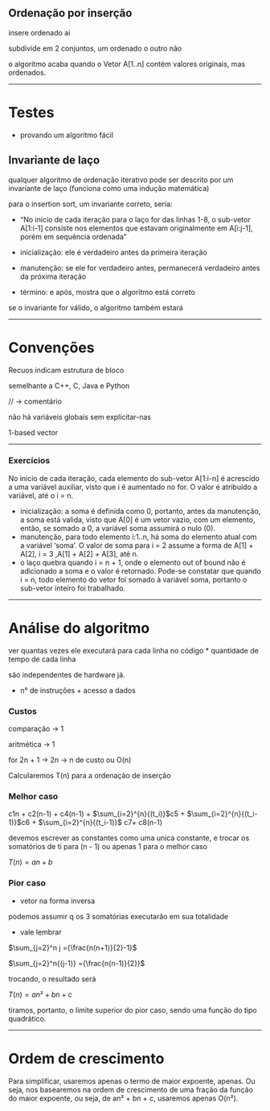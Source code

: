 ## Ordenação por inserção

insere ordenado ai

subdivide em 2 conjuntos, um ordenado o outro não

o algoritmo acaba quando o Vetor A[1..n] contém valores originais, mas ordenados.

---

# Testes

- provando um algoritmo fácil

## Invariante de laço

qualquer algoritmo de ordenação iterativo pode ser descrito por um invariante de laço (funciona como uma indução matemática)

para o insertion sort, um invariante correto, seria:

- “No inicio de cada iteração para o laço for das linhas 1-8, o sub-vetor A[1:i-1] consiste nos elementos que estavam originalmente em A[i:j-1], porém em sequência ordenada”

  

- inicialização: ele é verdadeiro antes da primeira iteração
- manutenção: se ele for verdadeiro antes, permanecerá verdadeiro antes da próxima iteração
- término: e após, mostra que o algoritmo está correto

  

se o invariante for válido, o algoritmo também estará

---

# Convenções

Recuos indicam estrutura de bloco

semelhante a C++, C, Java e Python

// → comentário

não há variáveis globais sem explicitar-nas

1-based vector

---

### Exercícios

No inicio de cada iteração, cada elemento do sub-vetor A[1:i-n] é acrescido a uma variável auxiliar, visto que i é aumentado no for. O valor é atribuído a variável, até o i = n.

- inicialização: a soma é definida como 0, portanto, antes da manutenção, a soma está valida, visto que A[0] é um vetor vazio, com um elemento, então, se somado a 0, a variável soma assumirá o nulo (0).
- manutenção, para todo elemento i:1..n, há soma do elemento atual com a variável ‘soma’. O valor de soma para i = 2 assume a forma de A[1] + A[2], i = 3 ,A[1] + A[2] + A[3], até n.
- o laço quebra quando i = n + 1, onde o elemento out of bound não é adicionado a soma e o valor é retornado. Pode-se constatar que quando i = n, todo elemento do vetor foi somado à variável soma, portanto o sub-vetor inteiro foi trabalhado.

---

# Análise do algoritmo

ver quantas vezes ele executará para cada linha no código * quantidade de tempo de cada linha

são independentes de hardware já.

  

- n° de instruções + acesso a dados

  

### Custos

comparação → 1

aritmética → 1

for 2n + 1 → 2n → n de custo ou O(n)

  

Calcularemos T(n) para a ordenação de inserção

### Melhor caso

c1n + c2(n-1) + c4(n-1) + $\sum_{i=2}^{n}{(t_i)}$﻿c5 + $\sum_{i=2}^{n}{(t_i-1)}$﻿c6 + $\sum_{i=2}^{n}{(t_i-1)}$﻿ c7+ c8(n-1)

devemos escrever as constantes como uma unica constante, e trocar os somatórios de ti para (n - 1) ou apenas 1 para o melhor caso

$T(n) = an+b$﻿

### Pior caso

- vetor na forma inversa

podemos assumir q os 3 somatórias executarão em sua totalidade

- vale lembrar

$\sum_{j=2}^n j ={\frac{n(n+1)}{2}-1}$﻿

  

$\sum_{j=2}^n{(j-1)} ={\frac{n(n-1)}{2}}$﻿

  

trocando, o resultado será

$T(n) = an² +bn +c$﻿

  

tiramos, portanto, o limite superior do pior caso, sendo uma função do tipo quadrático.

---

# Ordem de crescimento

Para simplificar, usaremos apenas o termo de maior expoente, apenas. Ou seja, nos basearemos na ordem de crescimento de uma fração da função do maior expoente, ou seja, de an² + bn + c, usaremos apenas O(n²).